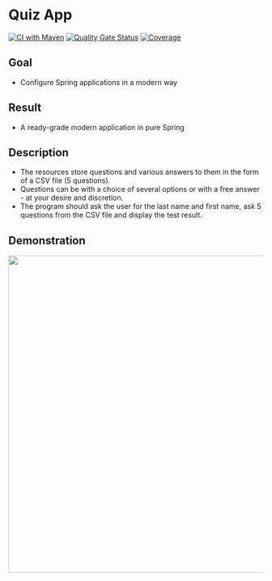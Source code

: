 # Quiz App
[![CI with Maven](https://github.com/ducknowledges/2022-11-otus-spring-kononov/actions/workflows/build.yml/badge.svg)](https://github.com/ducknowledges/2022-11-otus-spring-kononov/actions/workflows/build.yml)
[![Quality Gate Status](https://sonarcloud.io/api/project_badges/measure?project=quiz-spring-application-configuration&metric=alert_status)](https://sonarcloud.io/summary/new_code?id=quiz-spring-application-configuration)
[![Coverage](https://sonarcloud.io/api/project_badges/measure?project=quiz-spring-application-configuration&metric=coverage)](https://sonarcloud.io/summary/new_code?id=quiz-spring-application-configuration)

## Goal
- Configure Spring applications in a modern way

## Result
- A ready-grade modern application in pure Spring

## Description
- The resources store questions and various answers to them in the form of a CSV file (5 questions).
- Questions can be with a choice of several options or with a free answer - at your desire and discretion.
- The program should ask the user for the last name and first name, ask 5 questions from the CSV file and display the test result.

## Demonstration
<a href="https://asciinema.org/a/547286.svg"><img src="https://asciinema.org/a/547286.svg" width="627"/></a>